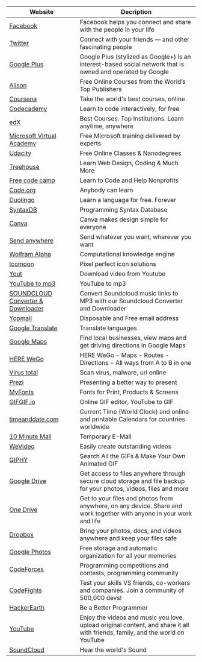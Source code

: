 |Website|Decription|
|-------|----------|
|[Facebook](https://www.facebook.com)|Facebook helps you connect and share with the people in your life|
|[Twitter](https://twitter.com)|Connect with your friends — and other fascinating people|
|[Google Plus](https://plus.google.com/collections/featured)|Google Plus (stylized as Google+) is an interest-based social network that is owned and operated by Google|
|[Alison](https://alison.com)|Free Online Courses from the World’s Top Publishers|
|[Coursena](https://www.coursera.org)|Take the world's best courses, online|
|[Codecademy](https://www.codecademy.com)|Learn to code interactively, for free|
|[edX](https://www.edx.org)|Best Courses. Top Institutions. Learn anytime, anywhere|
|[Microsoft Virtual Academy](https://mva.microsoft.com)|Free Microsoft training delivered by experts|
|[Udacity](https://www.udacity.com)|Free Online Classes & Nanodegrees|
|[Treehouse](https://teamtreehouse.com)|Learn Web Design, Coding & Much More|
|[Free code camp](https://www.freecodecamp.com)|Learn to Code and Help Nonprofits|
|[Code.org](https://code.org)|Anybody can learn|
|[Duolingo](https://www.duolingo.com)|Learn a language for free. Forever|
|[SyntaxDB](https://syntaxdb.com)|Programming Syntax Database|
|[Canva](https://www.canva.com)|Canva makes design simple for everyone|
|[Send anywhere](https://send-anywhere.com)|Send whatever you want, wherever you want|
|[Wolfram Alpha](https://www.wolframalpha.com)|Computational knowledge engine|
|[Icomoon](https://icomoon.io)|Pixel perfect icon solutions|
|[Yout](https://yout.com)|Download video from Youtube|
|[YouTube to mp3](https://ytmp3.cc)|YouTube to mp3|
|[SOUNDCLOUD Converter & Downloader](https://soundcloud.to-mp3.online/soundcloud-converter)|Convert Soundcloud music links to MP3 with our Soundcloud Converter and Downloader|
|[Yopmail](http://www.yopmail.com)|Disposable and Free email address|
|[Google Translate](https://translate.google.com)|Translate languages|
|[Google Maps](https://www.google.com/maps/@?dg=dbrw&newdg=1)|Find local businesses, view maps and get driving directions in Google Maps|
|[HERE WeGo](https://wego.here.com)|HERE WeGo - Maps - Routes - Directions - All ways from A to B in one|
|[Virus total](https://www.virustotal.com)|Scan virus, malware, url online|
|[Prezi](https://prezi.com)|Presenting a better way to present|
|[MyFonts](http://www.myfonts.com)|Fonts for Print, Products & Screens|
|[GIFGIF.io](https://www.gifgif.io)|Online GIF editor, YouTube to GIF|
|[timeanddate.com](https://www.timeanddate.com)|Current Time (World Clock) and online and printable Calendars for countries worldwide|
|[10 Minute Mail](https://10minutemail.com/10MinuteMail/index.html )|Temporary E-Mail|
|[WeVideo](https://www.wevideo.com)|Easily create outstanding videos|
|[GIPHY](https://giphy.com)|Search All the GIFs & Make Your Own Animated GIF|
|[Google Drive](https://drive.google.com)|Get access to files anywhere through secure cloud storage and file backup for your photos, videos, files and more|
|[One Drive](https://onedrive.live.com)|Get to your files and photos from anywhere, on any device. Share and work together with anyone in your work and life|
|[Dropbox](https://www.dropbox.com)|Bring your photos, docs, and videos anywhere and keep your files safe|
|[Google Photos](https://www.google.com/photos/about/)|Free storage and automatic organization for all your memories|
|[CodeForces](http://codeforces.com)|Programming competitions and contests, programming community|
|[CodeFights](https://codefights.com)|Test your skills VS friends, co-workers and companies. Join a community of 500,000 devs!|
|[HackerEarth](https://www.hackerearth.com)|Be a Better Programmer|
|[YouTube](https://www.youtube.com)|Enjoy the videos and music you love, upload original content, and share it all with friends, family, and the world on YouTube|
|[SoundCloud](https://soundcloud.com)|Hear the world's Sound|